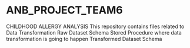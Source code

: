 # ANB_PROJECT_TEAM6
CHILDHOOD ALLERGY ANALYSIS
This repository contains files related to Data Transformation
    Raw Dataset Schema
    Stored Procedure where data transformation is going to happen
    Transformed Dataset Schema
